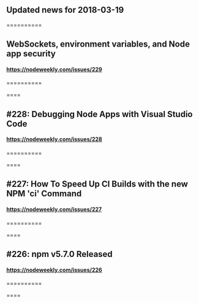 ## Updated news for 2018-03-19 

==========
## WebSockets, environment variables, and Node app security
#### https://nodeweekly.com/issues/229

==========

====
## #228: Debugging Node Apps with Visual Studio Code
#### https://nodeweekly.com/issues/228

==========

====
## #227: How To Speed Up CI Builds with the new NPM 'ci' Command
#### https://nodeweekly.com/issues/227

==========

====
## #226: npm v5.7.0 Released
#### https://nodeweekly.com/issues/226

==========

====
